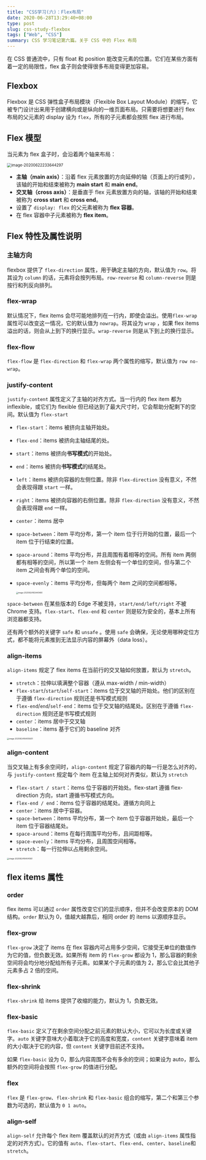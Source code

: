 ```yaml
---
title: "CSS学习(六)：Flex布局"
date: 2020-06-28T13:29:40+08:00
type: post
slug: css-study-flexbox
tags: ["Web", "CSS"]
summary: CSS 学习笔记第六篇。关于 CSS 中的 Flex 布局	
---
```


在 CSS 普通流中，只有 float 和 position 能改变元素的位置。它们在某些方面有着一定的局限性，flex 盒子则会使得很多布局变得更加容易。

## Flexbox

Flexbox 是 CSS 弹性盒子布局模块（Flexible Box Layout Module）的缩写，它被专门设计出来用于创建横向或是纵向的一维页面布局。只需要将想要进行 flex 布局的父元素的 display 设为 `flex`，所有的子元素都会按照 flex 进行布局。

## Flex 模型

当元素为 flex 盒子时，会沿着两个轴来布局：

<img src="https://figurebed-1254477026.cos.ap-chengdu.myqcloud.com/image-20200622233644297.png" alt="image-20200622233644297" style="zoom:70%;" />

* **主轴（main axis）**：沿着 flex 元素放置的方向延伸的轴（页面上的行或列），该轴的开始和结束被称为 **main start** 和 **main end**。
* **交叉轴（cross axis）**：是垂直于 flex 元素放置方向的轴，该轴的开始和结束被称为 **cross start** 和 **cross end**。
* 设置了 `display: flex` 的父元素被称为 **flex 容器**。
* 在 flex 容器中子元素被称为 **flex item**。

## Flex 特性及属性说明

### 主轴方向

flexbox 提供了 `flex-direction` 属性，用于确定主轴的方向，默认值为 `row`。将其设为 `column` 的话，元素将会按列布局。`row-reverse` 和 `column-reverse` 则是按行和列反向排列。

### flex-wrap

默认情况下，flex items 会尽可能地排列在一行内，即使会溢出。使用`flex-wrap` 属性可以改变这一情况，它的默认值为 `nowrap`。将其设为 `wrap` ，如果 flex items 溢出的话，则会从上到下的换行显示。`wrap-reverse` 则是从下到上的换行显示。

### flex-flow

`flex-flow` 是 `flex-direction` 和 `flex-wrap` 两个属性的缩写，默认值为 `row no-wrap`。

### justify-content

`justify-content` 属性定义了主轴的对齐方式。当一行内的 flex item 都为 inflexible，或它们为 flexible 但已经达到了最大尺寸时，它会帮助分配剩下的空间。默认值为 `flex-start` 

* `flex-start`：items 被挤向主轴开始处。

* `flex-end`：items 被挤向主轴结尾的处。

* `start`：items 被挤向**书写模式**的开始处。

* `end`：items 被挤向**书写模式**的结尾处。

* `left`：items 被挤向容器的左侧位置。除非 `flex-direction` 没有意义，不然会表现得跟 `start` 一样。

* `right`：items 被挤向容器的右侧位置。除非 `flex-direction` 没有意义，不然会表现得跟 `end` 一样。

* `center`：items 居中

* `space-between`：item 平均分布，第一个 item 位于行开始的位置，最后一个 item 位于行结束的位置。

* `space-around`：items 平均分布，并且周围有着相等的空间。所有 item 两侧都有相等的空间，所以第一个 item 左侧会有一个单位的空间，但与第二个 item 之间会有两个单位的空间。

* `space-evenly`：items 平均分布，但每两个 item 之间的空间都相等。

  <img src="https://i.loli.net/2020/06/24/GCWekawq1PMxNmo.png" alt="image-20200624163440480" style="zoom:33%;" />

`space-between` 在某些版本的 Edge 不被支持，`start/end/left/right` 不被 Chrome 支持。`flex-start`、`flex-end` 和 `center` 则是较为安全的，基本上所有浏览器都支持。

还有两个额外的关键字 `safe` 和 `unsafe` 。使用 `safe` 会确保，无论使用哪种定位方式，都不能将元素推到无法显示内容的屏幕外（data loss）。

### align-items

`align-items` 规定了 flex items 在当前行的交叉轴如何放置，默认为 `stretch`。

* `stretch`：拉伸以填满整个容器（遵从 max-width / min-width）
* `flex-start`/`start`/`self-start`：items 位于交叉轴的开始处。他们的区别在于遵循 `flex-direction` 规则还是书写模式规则
* `flex-end`/`end`/`self-end`：items 位于交叉轴的结尾处。区别在于遵循 `flex-direction` 规则还是书写模式规则
* `center`：items 居中于交叉轴
* `baseline`：items 基于它们的 baseline 对齐

<img src="https://i.loli.net/2020/06/24/jf2opncS73JeWZR.png" alt="image-20200624164005601" style="zoom:33%;" />

### align-content

当交叉轴上有多余空间时，`align-content` 规定了容器内的每一行是怎么对齐的，与 `justify-content` 规定每个 item 在主轴上如何对齐类似，默认为 `stretch`

* `flex-start / start`：items 位于容器的开始处。flex-start 遵循 flex-direction 方向，start 遵循书写模式方向。
* `flex-end / end`：items 位于容器的结尾处。遵循方向同上
* `center`：items 居中于容器。
* `space-between`：items 平均分布，第一个 item 位于容器开始处，最后一个 item 位于容器结尾处。
* `space-around`：items 在每行周围平均分布，且间距相等。
* `space-evenly`：items 平均分布，且周围空间相等。
* `stretch`：每一行拉伸以占用剩余空间。

<img src="https://i.loli.net/2020/06/24/mxlBKdF7WQh8kYO.png" alt="image-20200624164041061" style="zoom:33%;" />

## flex items 属性

### order

flex items 可以通过 `order` 属性改变它们的显示顺序，但并不会改变原本的 DOM 结构。`order` 默认为 0，值越大越靠后，相同 order 的 items 以源顺序显示。

### flex-grow

`flex-grow` 决定了 items 在 flex 容器内可占用多少空间，它接受无单位的数值作为它的值，但负数无效。如果所有 item 的 `flex-grow` 都设为 1，那么容器的剩余空间将会均分地分配给所有子元素。如果某个子元素的值为 2，那么它会比其他子元素多占 2 倍的空间。

### flex-shrink

`flex-shrink` 给 items 提供了收缩的能力，默认为 1，负数无效。

### flex-basic

`flex-basic` 定义了在剩余空间分配之前元素的默认大小，它可以为长度或关键字。`auto` 关键字意味大小着取决于它的高度和宽度，`content` 关键字意味着 item 的大小取决于它的内容，但 `content` 关键字目前还不支持。

如果 `flex-basic` 设为 0，那么内容周围不会有多余的空间；如果设为 auto，那么额外的空间将会按照 `flex-grow` 的值进行分配。

### flex

`flex` 是 `flex-grow`、`flex-shrink` 和 `flex-basic` 组合的缩写，第二个和第三个参数为可选的，默认值为 `0 1 auto`。

### align-self

`align-self` 允许每个 flex item 覆盖默认的对齐方式（或由 `align-items` 属性指定的对齐方式）。它的值有 `auto`、`flex-start`、`flex-end`、`center`、`baseline`和 `stretch`。